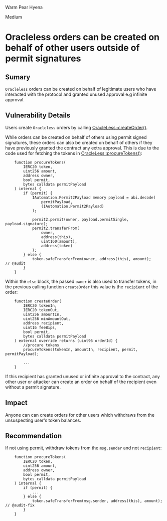 Warm Pear Hyena

Medium

# Oracleless orders can be created on behalf of other users outside of permit signatures

## Sumary
`Oracleless` orders can be created on behalf of legitimate users who have interacted with the protocol and granted unused approval e.g infinite approval.

## Vulnerability Details
Users create `Oracleless` orders by calling [OracleLess::createOrder()](https://github.com/sherlock-audit/2024-11-oku/blob/ee3f781a73d65e33fb452c9a44eb1337c5cfdbd6/oku-custom-order-types/contracts/automatedTrigger/OracleLess.sol#L38-L67). 

While orders can be created on behalf of others using permit signed signatures, these orders can also be created on behalf of others if they have previously granted the contract any extra approval. This is due to the code used for fetching the tokens in [OracleLess::procureTokens()](https://github.com/sherlock-audit/2024-11-oku/blob/ee3f781a73d65e33fb452c9a44eb1337c5cfdbd6/oku-custom-order-types/contracts/automatedTrigger/OracleLess.sol#L259-L282):

```solidity
    function procureTokens(
        IERC20 token,
        uint256 amount,
        address owner,
        bool permit,
        bytes calldata permitPayload
    ) internal {
        if (permit) {
            IAutomation.Permit2Payload memory payload = abi.decode(
                permitPayload,
                (IAutomation.Permit2Payload)
            );

            permit2.permit(owner, payload.permitSingle, payload.signature);
            permit2.transferFrom(
                owner,
                address(this),
                uint160(amount),
                address(token)
            );
        } else {
            token.safeTransferFrom(owner, address(this), amount);    // @audit
        }
    }
```

Within the `else` block, the passed `owner` is also used to transfer tokens, in the previous calling function `createOrder` this value is the `recipient` of the order:

```solidity
    function createOrder(
        IERC20 tokenIn,
        IERC20 tokenOut,
        uint256 amountIn,
        uint256 minAmountOut,
        address recipient,
        uint16 feeBips,
        bool permit,
        bytes calldata permitPayload
    ) external override returns (uint96 orderId) {
        //procure tokens
        procureTokens(tokenIn, amountIn, recipient, permit, permitPayload);

        ...
    }
```

If this recipient has granted unused or infinite approval to the contract, any other user or attacker can create an order on behalf of the recipient even without a permit signature.

## Impact
Anyone can can create orders for other users which withdraws from the unsuspecting user's token balances.

## Recommendation
If not using permit, withdraw tokens from the `msg.sender` and not `recipient`:

```solidity
    function procureTokens(
        IERC20 token,
        uint256 amount,
        address owner,
        bool permit,
        bytes calldata permitPayload
    ) internal {
        if (permit) {
            ...
        } else {
            token.safeTransferFrom(msg.sender, address(this), amount);    // @audit-fix
        }
    }
```